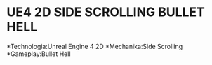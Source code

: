 # UE4 2D SIDE SCROLLING BULLET HELL
*Technologia:Unreal Engine 4 2D
*Mechanika:Side Scrolling
*Gameplay:Bullet Hell
